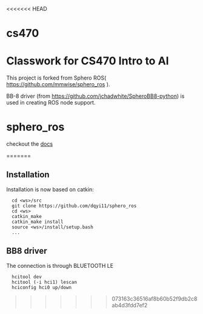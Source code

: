<<<<<<< HEAD
# cs470
Classwork for CS470 Intro to AI
=======
This project is forked from Sphero ROS( https://github.com/mmwise/sphero_ros ).

BB-8 driver (from https://github.com/jchadwhite/SpheroBB8-python) is used in creating ROS node support.

sphero_ros
==========

checkout the [docs](http://dqyi11.github.com/sphero_ros)

=======
## Installation
Installation is now based on catkin:

      cd <ws>/src
      git clone https://github.com/dqyi11/sphero_ros
      cd <ws>
      catkin_make
      catkin_make install
      source <ws>/install/setup.bash
      ...

## BB8 driver
The connection is through BLUETOOTH LE

      hcitool dev
      hcitool (-i hci1) lescan
      hciconfig hci0 up/down

>>>>>>> 073163c36516af8b60b52f9db2c8ab4d3fdd7ef2
